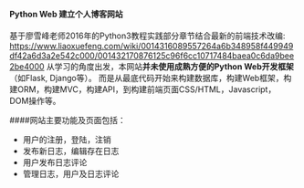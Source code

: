 #### Python Web 建立个人博客网站

基于廖雪峰老师2016年的Python3教程实践部分章节结合最新的前端技术改编:
https://www.liaoxuefeng.com/wiki/0014316089557264a6b348958f449949df42a6d3a2e542c000/001432170876125c96f6cc10717484baea0c6da9bee2be4000
从学习的角度出发，本网站**并未使用成熟方便的Python Web开发框架**（如Flask, Django等）。
而是从最底代码开始来构建数据库，构建Web框架，构建ORM，构建MVC，构建API，到构建前端页面CSS/HTML，Javascript， DOM操作等。

####网站主要功能及页面包括：

- 用户的注册，登陆，注销
- 发布新日志，编辑存在日志
- 用户发布日志评论
- 管理日志，用户及日志评论

